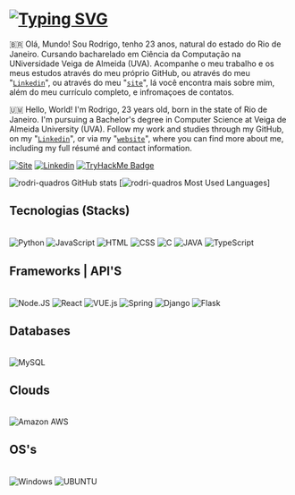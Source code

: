 # [![Typing SVG](https://readme-typing-svg.herokuapp.com?font=hacker&weight=800&pause=700&color=03F700&background=000000&center=true&vCenter=true&width=435&lines=%F0%9F%91%A8%E2%80%8D%F0%9F%92%BB+Rodrigo+Quadros+%F0%9F%91%A8%E2%80%8D%F0%9F%92%BB)](https://git.io/typing-svg)


🇧🇷 Olá, Mundo! Sou Rodrigo, tenho 23 anos, natural do estado do Rio de Janeiro. Cursando bacharelado em Ciência da Computação na UNiversidade Veiga de Almeida (UVA). Acompanhe o meu trabalho e os meus estudos através do meu próprio GitHub, ou através do meu "[`Linkedin`](https://www.linkedin.com/in/rodriquadros/)", ou através do meu "[`site`](http://rodrigoquadros.com)", lá você encontra mais sobre mim, além do meu currículo completo, e infromaçoes de contatos.

🇺🇲 Hello, World! I'm Rodrigo, 23 years old, born in the state of Rio de Janeiro. I'm pursuing a Bachelor's degree in Computer Science at Veiga de Almeida University (UVA). Follow my work and studies through my GitHub, on my "[`Linkedin`](https://www.linkedin.com/in/rodriquadros/)", or via my "[`website`](http://rodrigoquadros.com)", where you can find more about me, including my full résumé and contact information.

[![Site](https://img.shields.io/badge/website-000000?style=for-the-badge&logo=About.me&logoColor=white)]()
[![Linkedin](https://img.shields.io/badge/LinkedIn-0077B5?style=for-the-badge&logo=linkedin&logoColor=white)](https://www.linkedin.com/in/rodriquadros/)
[![TryHackMe Badge](https://tryhackme-badges.s3.amazonaws.com/Leg0l4s.png)]()

![rodri-quadros GitHub stats](https://github-readme-stats.vercel.app/api?username=rodri-quadros&show_icons=true&theme=highcontrast)
[![rodri-quadros Most Used Languages](https://github-readme-stats.vercel.app/api/top-langs/?username=rodri-quadros&theme=highcontrast)]

## Tecnologias (Stacks)

<div style="display: inline_block"></br>
    <img align="center" alt="Python" src="https://img.shields.io/badge/Python-14354C?style=for-the-badge&logo=python&logoColor=white">
    <img align="center" alt="JavaScript" src="https://img.shields.io/badge/JavaScript-F7DF1E?style=for-the-badge&logo=javascript&logoColor=black">
    <img align="center" alt="HTML" src="https://img.shields.io/badge/HTML5-E34F26?style=for-the-badge&logo=html5&logoColor=white">
    <img align="center" alt="CSS" src="https://img.shields.io/badge/CSS3-1572B6?style=for-the-badge&logo=css3&logoColor=white">
    <img align="center" alt="C" src="https://img.shields.io/badge/C-00599C?style=for-the-badge&logo=c&logoColor=white">
    <img align="center" alt="JAVA" src="https://img.shields.io/badge/Java-ED8B00?style=for-the-badge&logo=openjdk&logoColor=white">
    <img align="center" alt="TypeScript" src="https://img.shields.io/badge/TypeScript-007ACC?style=for-the-badge&logo=typescript&logoColor=white">
</div>


## Frameworks | API'S

<div style="display: inline_block"></br>
    <img align="center" alt="Node.JS" src="https://img.shields.io/badge/Node.js-43853D?style=for-the-badge&logo=node.js&logoColor=white">
    <img align="center" alt="React" src="https://img.shields.io/badge/React-20232A?style=for-the-badge&logo=react&logoColor=61DAFB">
    <img align="center" alt="VUE.js" src="https://img.shields.io/badge/Vue.js-35495E?style=for-the-badge&logo=vue.js&logoColor=4FC08D">
    <img align="center" alt="Spring" src="https://img.shields.io/badge/Spring-6DB33F?style=for-the-badge&logo=spring&logoColor=white">
    <img align="center" alt="Django" src="https://img.shields.io/badge/Django-092E20?style=for-the-badge&logo=django&logoColor=white">
    <img align="center" alt="Flask" src="https://img.shields.io/badge/Flask-000000?style=for-the-badge&logo=flask&logoColor=white">
</div>

## Databases

<div style="display: inline_block"></br>
    <img align="center" alt="MySQL" src="https://img.shields.io/badge/MySQL-00000F?style=for-the-badge&logo=mysql&logoColor=white">
</div>

## Clouds

<div style="display: inline_block"></br>
    <img align="center" alt="Amazon AWS" src="https://img.shields.io/badge/Amazon_AWS-232F3E?style=for-the-badge&logo=amazon-aws&logoColor=white">
</div>

## OS's

<div style="display: inline_block"></br>
    <img align="center" alt="Windows" src="https://img.shields.io/badge/Windows-0078D6?style=for-the-badge&logo=windows&logoColor=white">
    <img align="center" alt="UBUNTU" src="https://img.shields.io/badge/Ubuntu-E95420?style=for-the-badge&logo=ubuntu&logoColor=white">
</div>






